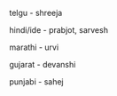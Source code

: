 telgu       -   shreeja

hindi/ide   -   prabjot, sarvesh

marathi     -   urvi

gujarat     -   devanshi

punjabi     -  sahej
